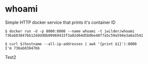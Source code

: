 whoami
======

Simple HTTP docker service that prints it's container ID

    $ docker run -d -p 8000:8000 --name whoami -t jwilder/whoami
    736ab83847bb12dddd8b09969433f3a02d64d5b0be48f7a5c59a594e3a6a3541
    
    $ curl $(hostname --all-ip-addresses | awk '{print $1}'):8000
    I'm 736ab83847bb

Test2
